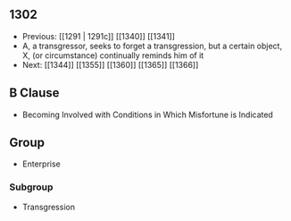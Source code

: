 ## 1302
- Previous: [[1291 | 1291c]] [[1340]] [[1341]] 
- A, a transgressor, seeks to forget a transgression, but a certain object, X, (or circumstance) continually reminds him of it
- Next: [[1344]] [[1355]] [[1360]] [[1365]] [[1366]] 

## B Clause
- Becoming Involved with Conditions in Which Misfortune is Indicated

## Group
- Enterprise

### Subgroup
- Transgression

